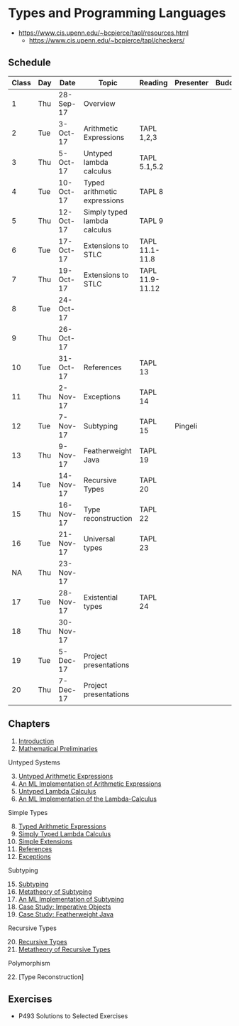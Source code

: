 # Types and Programming Languages

- https://www.cis.upenn.edu/~bcpierce/tapl/resources.html
  - https://www.cis.upenn.edu/~bcpierce/tapl/checkers/
## Schedule

Class | Day | Date | Topic | Reading | Presenter | Buddy |  
-- | -- | -- | -- | -- | -- | -- | --
1 | Thu | 28-Sep-17 | Overview |   |   |   |  
2 | Tue | 3-Oct-17 | Arithmetic Expressions | TAPL 1,2,3 |   |   |  
3 | Thu | 5-Oct-17 | Untyped lambda calculus | TAPL 5.1,5.2 |   |   |  
4 | Tue | 10-Oct-17 | Typed arithmetic expressions | TAPL 8 |  |  |  
5 | Thu | 12-Oct-17 | Simply typed lambda calculus | TAPL 9 |  |  |  
6 | Tue | 17-Oct-17 | Extensions to STLC | TAPL 11.1-11.8 |  |   |  
7 | Thu | 19-Oct-17 | Extensions to STLC | TAPL 11.9-11.12 |  |  |  
8 | Tue | 24-Oct-17 |   |   |   |   | Conference
9 | Thu | 26-Oct-17 |   |   |   |   | Conference
10 | Tue | 31-Oct-17 | References | TAPL 13 |  |   |  
11 | Thu | 2-Nov-17 | Exceptions | TAPL 14 |  |  |  
12 | Tue | 7-Nov-17 | Subtyping | TAPL 15 | Pingeli |   |  
13 | Thu | 9-Nov-17 | Featherweight Java | TAPL 19 |  |   |  
14 | Tue | 14-Nov-17 | Recursive Types | TAPL 20 |  |   |  
15 | Thu | 16-Nov-17 | Type reconstruction | TAPL 22 |   |   |  
16 | Tue | 21-Nov-17 | Universal types | TAPL 23 |   |   |  
NA | Thu | 23-Nov-17 |   |   |   |   |  
17 | Tue | 28-Nov-17 | Existential types | TAPL 24 |   |   |  
18 | Thu | 30-Nov-17 |   |   |   |   |  
19 | Tue | 5-Dec-17 | Project presentations |   |   |   |  
20 | Thu | 7-Dec-17 | Project presentations

## Chapters

1. [Introduction](01-introduction.md)
2. [Mathematical Preliminaries](02-math-preliminaries.md)

Untyped Systems

3. [Untyped Arithmetic Expressions](03-untyped-arithmetic-expressions.md)
4. [An ML Implementation of Arithmetic Expressions](04-ml-impl-arith-exp.md)
5. [Untyped Lambda Calculus](05-untyped-lambda-calculs.md)
7. [An ML Implementation of the Lambda-Calculus](07-ml-impl-lambda-calculus.md)

Simple Types

8. [Typed Arithmetic Expressions](08-typed-arithmetic-expressions.md)
9. [Simply Typed Lambda Calculus](09-simply-typed-lambda-calculus.md)
11. [Simple Extensions](11-simple-extensions.md)
13. [References](13-references.md)
14. [Exceptions](14-exceptions.md)

Subtyping

15. [Subtyping](15-subtyping.md)
16. [Metatheory of Subtyping](16-metatheory-of-subtyping.md)
17. [An ML Implementation of Subtyping](17-ml-impl-subtyping.md)
18. [Case Study: Imperative Objects](18-imperative-objects.md)
19. [Case Study: Featherweight Java](19-featherweight-java.md)

Recursive Types

20. [Recursive Types](20-recursive-types.md)
21. [Metatheory of Recursive Types](21-metatheory-of-recursive-types.md)

Polymorphism

22. [Type Reconstruction]

## Exercises

- P493 Solutions to Selected Exercises
